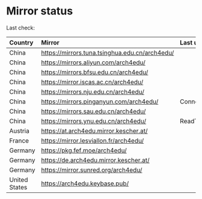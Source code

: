 <script src="./time.js"></script>
# Mirror status
Last check: <script type="text/javascript">localize(1674278239.0952568);</script>

|Country|Mirror|Last update|
|:------|:-----|:----------|
|China|https://mirrors.tuna.tsinghua.edu.cn/arch4edu/|<script type="text/javascript">localize(1674239681);</script>|
|China|https://mirrors.aliyun.com/arch4edu/|<script type="text/javascript">localize(1674239681);</script>|
|China|https://mirrors.bfsu.edu.cn/arch4edu/|<script type="text/javascript">localize(1674239681);</script>|
|China|https://mirror.iscas.ac.cn/arch4edu/|<script type="text/javascript">localize(1674239681);</script>|
|China|https://mirrors.nju.edu.cn/arch4edu/|<script type="text/javascript">localize(1674196738);</script>|
|China|https://mirrors.pinganyun.com/arch4edu/|ConnectionError|
|China|https://mirrors.sau.edu.cn/arch4edu/|<script type="text/javascript">localize(1673850842);</script>|
|China|https://mirrors.ynu.edu.cn/arch4edu/|ReadTimeout|
|Austria|https://at.arch4edu.mirror.kescher.at/|<script type="text/javascript">localize(1674239681);</script>|
|France|https://mirror.lesviallon.fr/arch4edu/|<script type="text/javascript">localize(1674153500);</script>|
|Germany|https://pkg.fef.moe/arch4edu/|<script type="text/javascript">localize(1674239681);</script>|
|Germany|https://de.arch4edu.mirror.kescher.at/|<script type="text/javascript">localize(1674239681);</script>|
|Germany|https://mirror.sunred.org/arch4edu/|<script type="text/javascript">localize(1674239681);</script>|
|United States|https://arch4edu.keybase.pub/|<script type="text/javascript">localize(1674239681);</script>|

<script src="./tablefilter/tablefilter.js"></script>
<script src="./table.js"></script>
